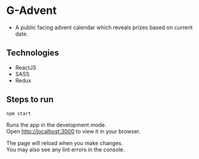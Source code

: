 # G-Advent

- A public facing advent calendar which reveals prizes based on current date.

## Technologies

- ReactJS
- SASS
- Redux

## Steps to run

`npm start`

Runs the app in the development mode.\
Open [http://localhost:3000](http://localhost:3000) to view it in your browser.

The page will reload when you make changes.\
You may also see any lint errors in the console.
